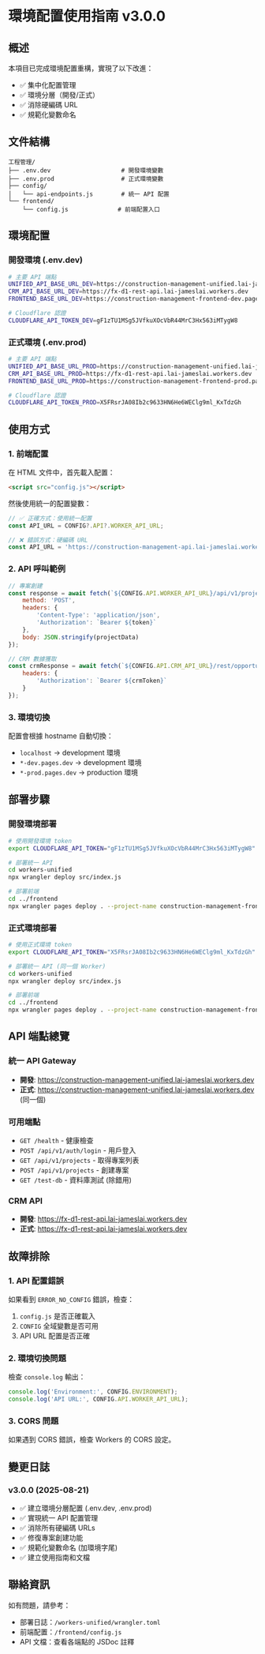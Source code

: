 # 環境配置使用指南 v3.0.0

## 概述

本項目已完成環境配置重構，實現了以下改進：
- ✅ 集中化配置管理
- ✅ 環境分層（開發/正式）
- ✅ 消除硬編碼 URL
- ✅ 規範化變數命名

## 文件結構

```
工程管理/
├── .env.dev                    # 開發環境變數
├── .env.prod                   # 正式環境變數
├── config/
│   └── api-endpoints.js        # 統一 API 配置
└── frontend/
    └── config.js              # 前端配置入口
```

## 環境配置

### 開發環境 (.env.dev)
```bash
# 主要 API 端點
UNIFIED_API_BASE_URL_DEV=https://construction-management-unified.lai-jameslai.workers.dev
CRM_API_BASE_URL_DEV=https://fx-d1-rest-api.lai-jameslai.workers.dev
FRONTEND_BASE_URL_DEV=https://construction-management-frontend-dev.pages.dev

# Cloudflare 認證
CLOUDFLARE_API_TOKEN_DEV=gF1zTU1MSg5JVfkuXOcVbR44MrC3Hx563iMTygW8
```

### 正式環境 (.env.prod)
```bash
# 主要 API 端點
UNIFIED_API_BASE_URL_PROD=https://construction-management-unified.lai-jameslai.workers.dev
CRM_API_BASE_URL_PROD=https://fx-d1-rest-api.lai-jameslai.workers.dev
FRONTEND_BASE_URL_PROD=https://construction-management-frontend-prod.pages.dev

# Cloudflare 認證
CLOUDFLARE_API_TOKEN_PROD=X5FRsrJA08Ib2c9633HN6He6WEClg9ml_KxTdzGh
```

## 使用方式

### 1. 前端配置

在 HTML 文件中，首先載入配置：
```html
<script src="config.js"></script>
```

然後使用統一的配置變數：
```javascript
// ✅ 正確方式：使用統一配置
const API_URL = CONFIG?.API?.WORKER_API_URL;

// ❌ 錯誤方式：硬編碼 URL
const API_URL = 'https://construction-management-api.lai-jameslai.workers.dev';
```

### 2. API 呼叫範例

```javascript
// 專案創建
const response = await fetch(`${CONFIG.API.WORKER_API_URL}/api/v1/projects`, {
    method: 'POST',
    headers: {
        'Content-Type': 'application/json',
        'Authorization': `Bearer ${token}`
    },
    body: JSON.stringify(projectData)
});

// CRM 數據獲取
const crmResponse = await fetch(`${CONFIG.API.CRM_API_URL}/rest/opportunities`, {
    headers: {
        'Authorization': `Bearer ${crmToken}`
    }
});
```

### 3. 環境切換

配置會根據 hostname 自動切換：
- `localhost` → development 環境
- `*-dev.pages.dev` → development 環境  
- `*-prod.pages.dev` → production 環境

## 部署步驟

### 開發環境部署
```bash
# 使用開發環境 token
export CLOUDFLARE_API_TOKEN="gF1zTU1MSg5JVfkuXOcVbR44MrC3Hx563iMTygW8"

# 部署統一 API
cd workers-unified
npx wrangler deploy src/index.js

# 部署前端
cd ../frontend  
npx wrangler pages deploy . --project-name construction-management-frontend-dev
```

### 正式環境部署
```bash
# 使用正式環境 token
export CLOUDFLARE_API_TOKEN="X5FRsrJA08Ib2c9633HN6He6WEClg9ml_KxTdzGh"

# 部署統一 API (同一個 Worker)
cd workers-unified
npx wrangler deploy src/index.js

# 部署前端
cd ../frontend
npx wrangler pages deploy . --project-name construction-management-frontend-prod
```

## API 端點總覽

### 統一 API Gateway
- **開發**: https://construction-management-unified.lai-jameslai.workers.dev
- **正式**: https://construction-management-unified.lai-jameslai.workers.dev (同一個)

### 可用端點
- `GET /health` - 健康檢查
- `POST /api/v1/auth/login` - 用戶登入
- `GET /api/v1/projects` - 取得專案列表
- `POST /api/v1/projects` - 創建專案
- `GET /test-db` - 資料庫測試 (除錯用)

### CRM API
- **開發**: https://fx-d1-rest-api.lai-jameslai.workers.dev
- **正式**: https://fx-d1-rest-api.lai-jameslai.workers.dev

## 故障排除

### 1. API 配置錯誤
如果看到 `ERROR_NO_CONFIG` 錯誤，檢查：
1. `config.js` 是否正確載入
2. `CONFIG` 全域變數是否可用
3. API URL 配置是否正確

### 2. 環境切換問題
檢查 `console.log` 輸出：
```javascript
console.log('Environment:', CONFIG.ENVIRONMENT);
console.log('API URL:', CONFIG.API.WORKER_API_URL);
```

### 3. CORS 問題
如果遇到 CORS 錯誤，檢查 Workers 的 CORS 設定。

## 變更日誌

### v3.0.0 (2025-08-21)
- ✅ 建立環境分層配置 (.env.dev, .env.prod) 
- ✅ 實現統一 API 配置管理
- ✅ 消除所有硬編碼 URLs
- ✅ 修復專案創建功能
- ✅ 規範化變數命名 (加環境字尾)
- ✅ 建立使用指南和文檔

## 聯絡資訊

如有問題，請參考：
- 部署日誌：`/workers-unified/wrangler.toml`
- 前端配置：`/frontend/config.js`
- API 文檔：查看各端點的 JSDoc 註釋
